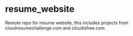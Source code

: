 # resume_website
Remote repo for resume website, this includes projects from cloudresumechallenge.com and cloudisfree.com
